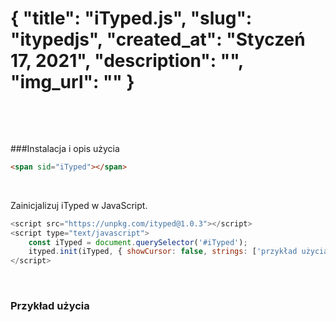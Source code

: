 {
"title": "iTyped.js",
"slug": "itypedjs",
"created_at": "Styczeń 17, 2021",
"description": "",
"img_url": ""
}
===
&nbsp;

&nbsp;

###Instalacja i opis użycia

```html
<span sid="iTyped"></span>
```
&nbsp;

Zainicjalizuj iTyped w JavaScript.

```javascript
<script src="https://unpkg.com/ityped@1.0.3"></script>
<script type="text/javascript">
	const iTyped = document.querySelector('#iTyped');
	ityped.init(iTyped, { showCursor: false, strings: ['przykład użycia', 'Lorem ipsum dolor sit amet, consectetur adipiscing elit.' ] });
</script>
```

&nbsp;

### Przykład użycia

<div style="height:20px">
	<span style="font-size: 20px" id="ityped"></span>
</div>
